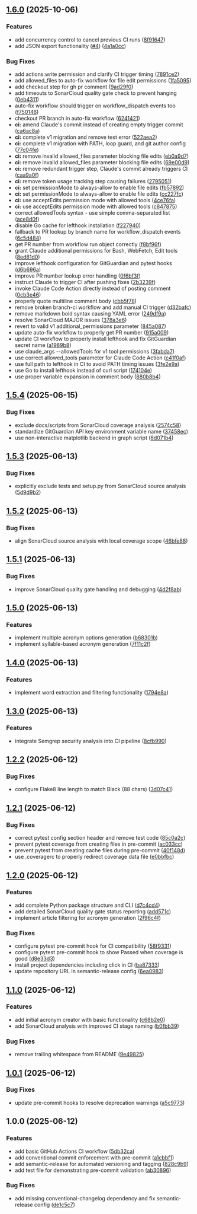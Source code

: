 ## [1.6.0](https://github.com/reaandrew/acronymcreator/compare/v1.5.4...v1.6.0) (2025-10-06)

### Features

* add concurrency control to cancel previous CI runs ([8f91647](https://github.com/reaandrew/acronymcreator/commit/8f916473ce7232639b7281bc6eb7a6ba48a3c3f8))
* add JSON export functionality ([#4](https://github.com/reaandrew/acronymcreator/issues/4)) ([4a1a0cc](https://github.com/reaandrew/acronymcreator/commit/4a1a0ccc00a29783d48114b16e5bef0e1ec66880))

### Bug Fixes

* add actions:write permission and clarify CI trigger timing ([7891ce2](https://github.com/reaandrew/acronymcreator/commit/7891ce22590559d9a8b061c8c032ff3c0f03c302))
* add allowed_files to auto-fix workflow for file edit permissions ([1fa5095](https://github.com/reaandrew/acronymcreator/commit/1fa5095bdaef4ed419875d99d49867371151e47f))
* add checkout step for gh pr comment ([9ad29f0](https://github.com/reaandrew/acronymcreator/commit/9ad29f05cea9d540ac0590213269468dcfe4400c))
* add timeouts to SonarCloud quality gate check to prevent hanging ([0eb4311](https://github.com/reaandrew/acronymcreator/commit/0eb4311b31f69ebe62c52fbbb26aedd4f24809c5))
* auto-fix workflow should trigger on workflow_dispatch events too ([f750146](https://github.com/reaandrew/acronymcreator/commit/f75014655c79bc804d4e1700b8b4d863b7a19bc4))
* checkout PR branch in auto-fix workflow ([6241421](https://github.com/reaandrew/acronymcreator/commit/6241421194c76b3ca7b394502d70afcea8abdbd4))
* **ci:** amend Claude's commit instead of creating empty trigger commit ([ca6ac8a](https://github.com/reaandrew/acronymcreator/commit/ca6ac8abfa62458f989c1e5043f3c07b67c4b500))
* **ci:** complete v1 migration and remove test error ([522aea2](https://github.com/reaandrew/acronymcreator/commit/522aea293b273a36ec98010bc290a225afcc7d57))
* **ci:** complete v1 migration with PATH, loop guard, and git author config ([77c04fe](https://github.com/reaandrew/acronymcreator/commit/77c04fe491f0d25bf56796db7f26f46d085d5178))
* **ci:** remove invalid allowed_files parameter blocking file edits ([eb0a9d7](https://github.com/reaandrew/acronymcreator/commit/eb0a9d7d2e2f0a8fe3bb8e20208cc4aa631b584f))
* **ci:** remove invalid allowed_files parameter blocking file edits ([69e00d9](https://github.com/reaandrew/acronymcreator/commit/69e00d9159dbc2ab318e04f673dd43b134f8a939))
* **ci:** remove redundant trigger step, Claude's commit already triggers CI ([caa9a0f](https://github.com/reaandrew/acronymcreator/commit/caa9a0f522c89ad7c16ee821a84b22d6c30ca3f1))
* **ci:** remove token usage tracking step causing failures ([2795051](https://github.com/reaandrew/acronymcreator/commit/27950512950339eb9f1b17bec1bd8d817e1313c2))
* **ci:** set permissionMode to always-allow to enable file edits ([fb57892](https://github.com/reaandrew/acronymcreator/commit/fb57892df3596b8b4c97c1056ba663066d8d8394))
* **ci:** set permissionMode to always-allow to enable file edits ([cc227fc](https://github.com/reaandrew/acronymcreator/commit/cc227fc2a5a0ce7e4d24309b7538a87e256e22e8))
* **ci:** use acceptEdits permission mode with allowed tools ([4ce76fa](https://github.com/reaandrew/acronymcreator/commit/4ce76fa7f9c4aa40025fb4fdc0b609f35286de07))
* **ci:** use acceptEdits permission mode with allowed tools ([c847875](https://github.com/reaandrew/acronymcreator/commit/c847875de0117ca6fe8240e0eccdc93bb44ebcd1))
* correct allowedTools syntax - use simple comma-separated list ([ace8d0f](https://github.com/reaandrew/acronymcreator/commit/ace8d0f3ae435f5446ebbbd6452671db7dd6c0a3))
* disable Go cache for lefthook installation ([f227940](https://github.com/reaandrew/acronymcreator/commit/f22794070755f494665adfa75f68f8752d3ce300))
* fallback to PR lookup by branch name for workflow_dispatch events ([6c5d484](https://github.com/reaandrew/acronymcreator/commit/6c5d4846883b1bebf2e4a93f388d1b1f00b09a2d))
* get PR number from workflow run object correctly ([f8bf96f](https://github.com/reaandrew/acronymcreator/commit/f8bf96f7a5f0faedb3980d959423565805f0e1cb))
* grant Claude additional permissions for Bash, WebFetch, Edit tools ([8ed81d0](https://github.com/reaandrew/acronymcreator/commit/8ed81d0c2d7a93cd93854abfa99156cb2d3d2590))
* improve lefthook configuration for GitGuardian and pytest hooks ([d6b696a](https://github.com/reaandrew/acronymcreator/commit/d6b696acbfaa8f3ef3ac3633ebf50824728023c4))
* improve PR number lookup error handling ([0f6bf3f](https://github.com/reaandrew/acronymcreator/commit/0f6bf3f26ea061eddd52a0615f14d852cd66ad76))
* instruct Claude to trigger CI after pushing fixes ([2b3239f](https://github.com/reaandrew/acronymcreator/commit/2b3239f9e97dfd3d30475a444e599b47efc59cf4))
* invoke Claude Code Action directly instead of posting comment ([0cb3e46](https://github.com/reaandrew/acronymcreator/commit/0cb3e463e80ec59a138938ddb2101d3513abd9a9))
* properly quote multiline comment body ([cbb5f78](https://github.com/reaandrew/acronymcreator/commit/cbb5f784be6607225ae4612ffabc1712194c0211))
* remove broken branch-ci workflow and add manual CI trigger ([d32bafc](https://github.com/reaandrew/acronymcreator/commit/d32bafc976e78168aa80b40404c21433e7c52ffa))
* remove markdown bold syntax causing YAML error ([249df9a](https://github.com/reaandrew/acronymcreator/commit/249df9a4f9e1bed78cd821d41f226cebfec20d5f))
* resolve SonarCloud MAJOR issues ([378a3e6](https://github.com/reaandrew/acronymcreator/commit/378a3e6f3d915e323038bcc7c01bd505128b1e95))
* revert to valid v1 additional_permissions parameter ([845a087](https://github.com/reaandrew/acronymcreator/commit/845a087d10394e545fbad511dab8f50b898236d4))
* update auto-fix workflow to properly get PR number ([915a009](https://github.com/reaandrew/acronymcreator/commit/915a009099e495598a75cce7c3afd4b47a440ec0))
* update CI workflow to properly install lefthook and fix GitGuardian secret name ([a1989b8](https://github.com/reaandrew/acronymcreator/commit/a1989b888b2ef48d3b77e4aa7ca4caab28ddc627))
* use claude_args --allowedTools for v1 tool permissions ([3fabda7](https://github.com/reaandrew/acronymcreator/commit/3fabda7a433e01f8b95d19573e3e64a0f1b37983))
* use correct allowed_tools parameter for Claude Code Action ([c41f0af](https://github.com/reaandrew/acronymcreator/commit/c41f0afc18e5724fb1312d7db00d5e660b56db4d))
* use full path to lefthook in CI to avoid PATH timing issues ([3fe2e9a](https://github.com/reaandrew/acronymcreator/commit/3fe2e9aca2947d95093777f456ff1a555c348b1c))
* use Go to install lefthook instead of curl script ([174104e](https://github.com/reaandrew/acronymcreator/commit/174104e93dc3e4f84c30df741e9ff7b474f85367))
* use proper variable expansion in comment body ([880b8b4](https://github.com/reaandrew/acronymcreator/commit/880b8b4bd495fea59c781bce338c8eb822e37883))

## [1.5.4](https://github.com/reaandrew/acronymcreator/compare/v1.5.3...v1.5.4) (2025-06-15)

### Bug Fixes

* exclude docs/scripts from SonarCloud coverage analysis ([2574c58](https://github.com/reaandrew/acronymcreator/commit/2574c58df0838b74abbb977fcfc08d34f2f5bb7c))
* standardize GitGuardian API key environment variable name ([37458ec](https://github.com/reaandrew/acronymcreator/commit/37458ec007751287383ec21279319d3cc6c53653))
* use non-interactive matplotlib backend in graph script ([6d071b4](https://github.com/reaandrew/acronymcreator/commit/6d071b40940068225da2ef96ea5275bb2fdd1035))

## [1.5.3](https://github.com/reaandrew/acronymcreator/compare/v1.5.2...v1.5.3) (2025-06-13)

### Bug Fixes

* explicitly exclude tests and setup.py from SonarCloud source analysis ([5d9d9b2](https://github.com/reaandrew/acronymcreator/commit/5d9d9b2d16478479e8ee3a6d20116c4e4f9340df))

## [1.5.2](https://github.com/reaandrew/acronymcreator/compare/v1.5.1...v1.5.2) (2025-06-13)

### Bug Fixes

* align SonarCloud source analysis with local coverage scope ([46bfe88](https://github.com/reaandrew/acronymcreator/commit/46bfe8891d52bef7253238497698feeb16b391d3))

## [1.5.1](https://github.com/reaandrew/acronymcreator/compare/v1.5.0...v1.5.1) (2025-06-13)

### Bug Fixes

* improve SonarCloud quality gate handling and debugging ([4d2f8ab](https://github.com/reaandrew/acronymcreator/commit/4d2f8ab2f4c0400ab9787a6f878bb93e8ea0decf))

## [1.5.0](https://github.com/reaandrew/acronymcreator/compare/v1.4.0...v1.5.0) (2025-06-13)

### Features

* implement multiple acronym options generation ([b68301b](https://github.com/reaandrew/acronymcreator/commit/b68301b4e4464d7d82281cf4c1a7004915a92e40))
* implement syllable-based acronym generation ([7f11c2f](https://github.com/reaandrew/acronymcreator/commit/7f11c2f93cb160b5c029a44aa842aacff14db968))

## [1.4.0](https://github.com/reaandrew/acronymcreator/compare/v1.3.0...v1.4.0) (2025-06-13)

### Features

* implement word extraction and filtering functionality ([1794e8a](https://github.com/reaandrew/acronymcreator/commit/1794e8afe1a722b44c8005a3b31680195a828a9b))

## [1.3.0](https://github.com/reaandrew/acronymcreator/compare/v1.2.2...v1.3.0) (2025-06-13)

### Features

* integrate Semgrep security analysis into CI pipeline ([8cfb990](https://github.com/reaandrew/acronymcreator/commit/8cfb990d3ef0e8c21bbf2bd8f215d57f62f1cf5d))

## [1.2.2](https://github.com/reaandrew/acronymcreator/compare/v1.2.1...v1.2.2) (2025-06-12)

### Bug Fixes

* configure Flake8 line length to match Black (88 chars) ([3d07c41](https://github.com/reaandrew/acronymcreator/commit/3d07c41234b2ceb00fca86c063e978547a770f6d))

## [1.2.1](https://github.com/reaandrew/acronymcreator/compare/v1.2.0...v1.2.1) (2025-06-12)

### Bug Fixes

* correct pytest config section header and remove test code ([85c0a2c](https://github.com/reaandrew/acronymcreator/commit/85c0a2c1c9df3f265e5a462838753cc7b8eb940d))
* prevent pytest coverage from creating files in pre-commit ([ac033cc](https://github.com/reaandrew/acronymcreator/commit/ac033cc555529c3f2a03fd8a1f263ee40d73351f))
* prevent pytest from creating cache files during pre-commit ([40f148d](https://github.com/reaandrew/acronymcreator/commit/40f148d651d8960094236e6a51c5309914f54965))
* use .coveragerc to properly redirect coverage data file ([e0bbfbc](https://github.com/reaandrew/acronymcreator/commit/e0bbfbc08b373b3bbae22efb642e2dfd6a814ad4))

## [1.2.0](https://github.com/reaandrew/acronymcreator/compare/v1.1.0...v1.2.0) (2025-06-12)

### Features

* add complete Python package structure and CLI ([d7c4cd4](https://github.com/reaandrew/acronymcreator/commit/d7c4cd4e888c1466c09c1c377c9fc90801d04386))
* add detailed SonarCloud quality gate status reporting ([add571c](https://github.com/reaandrew/acronymcreator/commit/add571c920b28ba3a72fe943a79c8872582a7cf5))
* implement article filtering for acronym generation ([2f96c4f](https://github.com/reaandrew/acronymcreator/commit/2f96c4fd5de000148e14e4252812896ee734e490))

### Bug Fixes

* configure pytest pre-commit hook for CI compatibility ([58f9331](https://github.com/reaandrew/acronymcreator/commit/58f9331d5095a3e3cc932217b08b38ce4ab48d55))
* configure pytest pre-commit hook to show Passed when coverage is good ([d8e33d3](https://github.com/reaandrew/acronymcreator/commit/d8e33d345aece8962c291567a5ddc49a83ca10b5))
* install project dependencies including click in CI ([ba87333](https://github.com/reaandrew/acronymcreator/commit/ba873333da38f8d08652c993f75dd1a366e7f7e6))
* update repository URL in semantic-release config ([6ea0983](https://github.com/reaandrew/acronymcreator/commit/6ea0983e33462a10ed3ca0c1c139040062d3301b))

## [1.1.0](https://github.com/reaandrew/git-guardian-ci-examples/compare/v1.0.1...v1.1.0) (2025-06-12)

### Features

* add initial acronym creator with basic functionality ([c68b2e0](https://github.com/reaandrew/git-guardian-ci-examples/commit/c68b2e08a675e563dcdc89394f2b177ee4ccad37))
* add SonarCloud analysis with improved CI stage naming ([b0fbb39](https://github.com/reaandrew/git-guardian-ci-examples/commit/b0fbb397d1aa46422981d4fadedc209dacffb986))

### Bug Fixes

* remove trailing whitespace from README ([9e49825](https://github.com/reaandrew/git-guardian-ci-examples/commit/9e49825a0043412bbede68a13a2080c55640597c))

## [1.0.1](https://github.com/reaandrew/git-guardian-ci-examples/compare/v1.0.0...v1.0.1) (2025-06-12)

### Bug Fixes

* update pre-commit hooks to resolve deprecation warnings ([a5c9773](https://github.com/reaandrew/git-guardian-ci-examples/commit/a5c9773daddcbfa6108d2f9a09fc8accca70ec9a))

## 1.0.0 (2025-06-12)

### Features

* add basic GitHub Actions CI workflow ([5db32ca](https://github.com/reaandrew/git-guardian-ci-examples/commit/5db32ca5217326700d043c9c943dc991aab930fe))
* add conventional commit enforcement with pre-commit ([a1cbbf1](https://github.com/reaandrew/git-guardian-ci-examples/commit/a1cbbf1270981369f3b3659f0baaa79c3c91a5fc))
* add semantic-release for automated versioning and tagging ([828c9b9](https://github.com/reaandrew/git-guardian-ci-examples/commit/828c9b994c10e55e7462e1aee402abd6b8d54602))
* add test file for demonstrating pre-commit validation ([ab30896](https://github.com/reaandrew/git-guardian-ci-examples/commit/ab308966ec3a45b63e28c604624d2b3bb0775709))

### Bug Fixes

* add missing conventional-changelog dependency and fix semantic-release config ([de1c5c7](https://github.com/reaandrew/git-guardian-ci-examples/commit/de1c5c7dc79871f5443fedcdb2aaa22f542e20d4))
